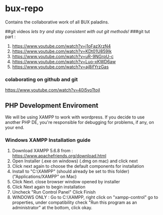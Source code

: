 # bux-repo
Contains the collaborative work of all BUX paladins.

##git videos
*lets try and stay consistent with out git methods!*
###git tut part :
1. https://www.youtube.com/watch?v=j1oFazXrzN4
2. https://www.youtube.com/watch?v=KDt01U859Ik
3. https://www.youtube.com/watch?v=uR-9NGrpU-c
4. https://www.youtube.com/watch?v=Luo-xKWD6aw
5. https://www.youtube.com/watch?v=aj8ifYrzGas

### colaborating on github and git
https://www.youtube.com/watch?v=40i5yoTtojI

## PHP Development Enviroment
We will be using XAMPP to work with wordpress.
If you decide to use another PHP DE, you're responsible for debugging for problems, if any, on your end.
### Windows XAMPP Installation guide
1. Download XAMPP 5.6.8 from : https://www.apachefriends.org/download.html
2. Open Installer (.exe on windows)  (.dmg on mac) and click next
3. Click next again to choose the default components for installation
4. Install to "C:\XAMPP" (should already be set to this folder)("Applications/XAMPP" on Mac)
5. Click Next. close browser window opened by installer
6. Click Next again to begin installation
7. Uncheck "Run Control Panel" Click Finish
8. WINDOWS ONLY : Go to C:\XAMPP, right click on "xampp-control" go to properties, under compatibility check "Run this program as an administrator" at the bottom, click okay.


